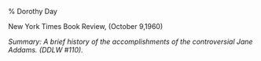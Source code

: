 % Dorothy Day

New York Times Book Review, (October 9,1960)

*Summary: A brief history of the accomplishments of the controversial
Jane Addams. (DDLW \#110).*


